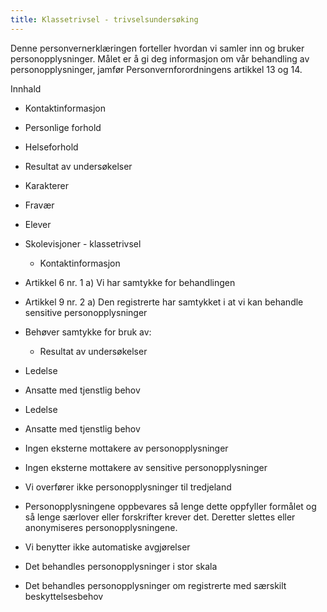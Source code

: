 ```yaml
---
title: Klassetrivsel - trivselsundersøking
---
```



  

Denne personvernerklæringen forteller hvordan vi samler inn og bruker personopplysninger. Målet er å gi deg informasjon om vår behandling av personopplysninger, jamfør Personvernforordningens artikkel 13 og 14.

  

Innhald

*   Kontaktinformasjon  
    
*   Personlige forhold  
    
*   Helseforhold  
    
*   Resultat av undersøkelser  
    
*   Karakterer  
    
*   Fravær  
    
*   Elever  
    
*   Skolevisjoner - klassetrivsel  
    
    *   Kontaktinformasjon
    
*   Artikkel 6 nr. 1 a) Vi har samtykke for behandlingen  
    
*   Artikkel 9 nr. 2 a) Den registrerte har samtykket i at vi kan behandle sensitive personopplysninger  
    
*   Behøver samtykke for bruk av:  
    
    *   Resultat av undersøkelser
    
*   Ledelse  
    
*   Ansatte med tjenstlig behov  
    
*   Ledelse  
    
*   Ansatte med tjenstlig behov  
    
*   Ingen eksterne mottakere av personopplysninger  
    
*   Ingen eksterne mottakere av sensitive personopplysninger  
    
*   Vi overfører ikke personopplysninger til tredjeland  
    
*   Personopplysningene oppbevares så lenge dette oppfyller formålet og så lenge særlover eller forskrifter krever det. Deretter slettes eller anonymiseres personopplysningene.  
    
*   Vi benytter ikke automatiske avgjørelser  
    
*   Det behandles personopplysninger i stor skala  
    
*   Det behandles personopplysninger om registrerte med særskilt beskyttelsesbehov